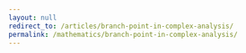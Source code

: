 ```yaml
---
layout: null
redirect_to: /articles/branch-point-in-complex-analysis/
permalink: /mathematics/branch-point-in-complex-analysis/
---
```

